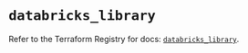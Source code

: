 # `databricks_library`

Refer to the Terraform Registry for docs: [`databricks_library`](https://registry.terraform.io/providers/databricks/databricks/1.48.1/docs/resources/library).
